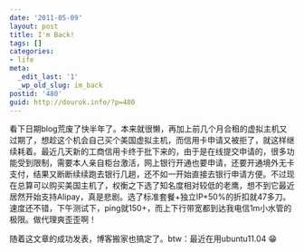 ```yaml
---
date: '2011-05-09'
layout: post
title: I'm Back!
tags: []
categories:
- life
meta:
  _edit_last: '1'
  _wp_old_slug: im_back
postid: '480'
guid: http://dourok.info/?p=480
---
```

看下日期blog荒废了快半年了。本来就很懒，再加上前几个月合租的虚拟主机又过期了，想趁这个机会自己买个美国虚拟主机，而信用卡申请又被拒了，就这样继续耗着。最近几天新的工商信用卡终于批下来的，由于是在线提交申请的，很多功能受到限制，需要本人亲自柜台激活，网上银行开通也要申请，还要开通境外无卡支付，结果又断断续续跑去银行几趟，还不如一开始直接去银行申请方便。不过现在总算可以购买美国主机了，权衡之下选了知名度相对较低的老鹰，想不到它最近居然开始支持Alipay，真是悲剧。选了标准套餐+独立IP+50%的折扣就47多刀。速度还不错，下午测试下，ping就150+，而上下行带宽都到达我电信1m小水管的极限。做代理爽歪歪啊！

随着这文章的成功发表，博客搬家也搞定了。btw：最近在用ubuntu11.04 :grin:
